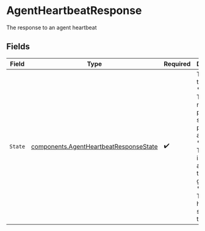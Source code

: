 # AgentHeartbeatResponse

The response to an agent heartbeat


## Fields

| Field                                                                                                                                                                                                                                                                              | Type                                                                                                                                                                                                                                                                               | Required                                                                                                                                                                                                                                                                           | Description                                                                                                                                                                                                                                                                        |
| ---------------------------------------------------------------------------------------------------------------------------------------------------------------------------------------------------------------------------------------------------------------------------------- | ---------------------------------------------------------------------------------------------------------------------------------------------------------------------------------------------------------------------------------------------------------------------------------- | ---------------------------------------------------------------------------------------------------------------------------------------------------------------------------------------------------------------------------------------------------------------------------------- | ---------------------------------------------------------------------------------------------------------------------------------------------------------------------------------------------------------------------------------------------------------------------------------- |
| `State`                                                                                                                                                                                                                                                                            | [components.AgentHeartbeatResponseState](../../models/components/agentheartbeatresponsestate.md)                                                                                                                                                                                   | :heavy_check_mark:                                                                                                                                                                                                                                                                 | The state of the agent:<br/>                       * `pending` - The agent needs to perform the setup process again.<br/>                       * `active` - The agent is ready to accept tasks, all is good.<br/>                       * `stopped` - The agent has been stopped by the user. |